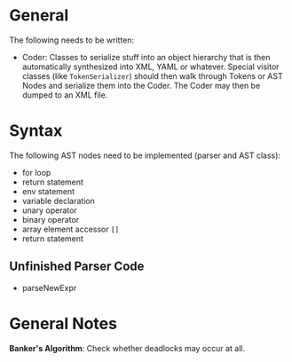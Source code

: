 General
=======
The following needs to be written:

- Coder: Classes to serialize stuff into an object hierarchy that is then automatically synthesized into XML, YAML or whatever. Special visitor classes (like `TokenSerializer`) should then walk through Tokens or AST Nodes and serialize them into the Coder. The Coder may then be dumped to an XML file.


Syntax
======
The following AST nodes need to be implemented (parser and AST class):

- for loop
- return statement
- env statement
- variable declaration
- unary operator
- binary operator
- array element accessor `[]`
- return statement


Unfinished Parser Code
----------------------

- parseNewExpr


General Notes
=============

**Banker's Algorithm**: Check whether deadlocks may occur at all.